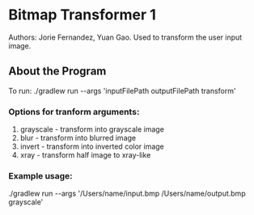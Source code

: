 # Bitmap Transformer 1
Authors: Jorie Fernandez, Yuan Gao.
Used to transform the user input image.

## About the Program
To run: ./gradlew run --args 'inputFilePath outputFilePath transform'

### Options for tranform arguments:
1. grayscale - transform into grayscale image
2. blur - transform into blurred image
3. invert - transform into inverted color image
4. xray - transform half image to xray-like

### Example usage:
./gradlew run --args '/Users/name/input.bmp /Users/name/output.bmp grayscale'




